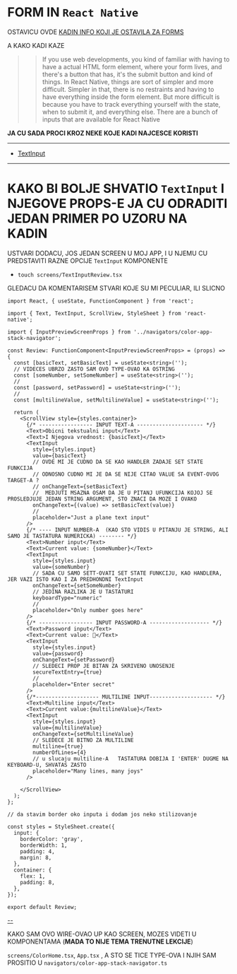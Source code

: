 # FORM IN `React Native`

OSTAVICU OVDE [KADIN INFO KOJI JE OSTAVILA ZA FORMS](https://kadikraman.github.io/react-native-v2/forms)

A KAKO KADI KAZE

>> If you use web developments, you kind of familiar with having to have a actual HTML form element, where your form lives, and there's a button that has, it's the submit button and kind of things. In React Native, things are sort of simpler and more difficult. Simpler in that, there is no restraints and having to have everything inside the form element.
>> But more difficult is because you have to track everything yourself with the state, when to submit it, and everything else. There are a bunch of inputs that are available for React Native

**JA CU SADA PROCI KROZ NEKE KOJE KADI NAJCESCE KORISTI**

***

- [TextInput](https://reactnative.dev/docs/textinput)

***

# KAKO BI BOLJE SHVATIO `TextInput` I NJEGOVE PROPS-E JA CU ODRADITI JEDAN PRIMER PO UZORU NA KADIN

USTVARI DODACU, JOS JEDAN SCREEN U MOJ APP, I U NJEMU CU PREDSTAVITI RAZNE OPCIJE `TextInput` KOMPONENTE

- `touch screens/TextInputReview.tsx`

GLEDACU DA KOMENTARISEM STVARI KOJE SU MI PECULIAR, ILI SLICNO

```tsx
import React, { useState, FunctionComponent } from 'react';

import { Text, TextInput, ScrollView, StyleSheet } from 'react-native';

import { InputPreviewScreenProps } from '../navigators/color-app-stack-navigator';

const Review: FunctionComponent<InputPreviewScreenProps> = (props) => {
  const [basicText, setBasicText] = useState<string>('');
  // VIDECES UBRZO ZASTO SAM OVO TYPE-OVAO KA OSTRING
  const [someNumber, setSomeNumber] = useState<string>('');
  //
  const [password, setPassword] = useState<string>('');
  //
  const [multilineValue, setMultilineValue] = useState<string>('');

  return (
    <ScrollView style={styles.container}>
      {/* ----------------- INPUT TEXT-A --------------------- */}
      <Text>Obicni tekstualni input</Text>
      <Text>I Njegova vrednost: {basicText}</Text>
      <TextInput
        style={styles.input}
        value={basicText}
        // OVDE MI JE CUDNO DA SE KAO HANDLER ZADAJE SET STATE FUNKCIJA
        // ODNOSNO CUDNO MI JE DA SE NIJE CITAO VALUE SA EVENT-OVOG TARGET-A ?
        // onChangeText={setBasicText}
        //  MEDJUTI MSAZNA OSAM DA JE U PITANJ UFUNKCIJA KOJOJ SE PROSLEDJUJE JEDAN STRING ARGUMENT, STO ZNACI DA MOZE I OVAKO
        onChangeText={(value) => setBasicText(value)}
        //
        placeholder="Just a plane text input"
      />
      {/* ---- INPUT NUMBER-A  (KAO STO VIDIS U PITANJU JE STRING, ALI SAMO JE TASTATURA NUMERICKA) -------- */}
      <Text>Number input</Text>
      <Text>Current value: {someNumber}</Text>
      <TextInput
        style={styles.input}
        value={someNumber}
        // SADA CU SAMO SETT-OVATI SET STATE FUNKCIJU, KAO HANDLERA, JER VAZI ISTO KAO I ZA PREDHONDNI TextInput
        onChangeText={setSomeNumber}
        // JEDINA RAZLIKA JE U TASTATURI
        keyboardType="numeric"
        //
        placeholder="Only number goes here"
      />
      {/* ----------------- INPUT PASSWORD-A ------------------- */}
      <Text>Password input</Text>
      <Text>Current value: 🤫</Text>
      <TextInput
        style={styles.input}
        value={password}
        onChangeText={setPassword}
        // SLEDECI PROP JE BITAN ZA SKRIVENO UNOSENJE
        secureTextEntry={true}
        //
        placeholder="Enter secret"
      />
      {/*-------------------- MULTILINE INPUT-------------------- */}
      <Text>Multiline input</Text>
      <Text>Current value:{multilineValue}</Text>
      <TextInput
        style={styles.input}
        value={multilineValue}
        onChangeText={setMultilineValue}
        // SLEDECE JE BITNO ZA MULTILINE
        multiline={true}
        numberOfLines={4}
        // u slucaju multiline-A   TASTATURA DOBIJA I 'ENTER' DUGME NA KEYBOARD-U, SHVATAS ZASTO
        placeholder="Many lines, many joys" 
      />
      
    </ScrollView>
  );
};

// da stavim border oko inputa i dodam jos neko stilizovanje

const styles = StyleSheet.create({
  input: {
    borderColor: 'gray',
    borderWidth: 1,
    padding: 4,
    margin: 8,
  },
  container: {
    flex: 1,
    padding: 8,
  },
});

export default Review;

```
[--](https://snack.expo.io/@radedev/9d1834)

KAKO SAM OVO WIRE-OVAO UP KAO SCREEN, MOZES VIDETI U KOMPONENTAMA (**MADA TO NIJE TEMA TRENUTNE LEKCIJE**)

`screens/ColorHome.tsx`, `App.tsx` , A STO SE TICE TYPE-OVA I NJIH SAM PROSITIO U `navigators/color-app-stack-navigator.ts` 

